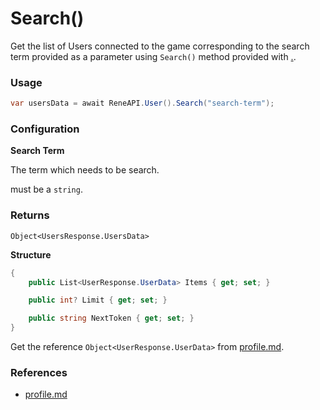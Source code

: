 # Search()

Get the list of Users connected to the game corresponding to the search term provided as a parameter using `Search()` method provided with [.](./ "mention").

### Usage

```csharp
var usersData = await ReneAPI.User().Search("search-term");
```

### Configuration



**Search Term**

The term which needs to be search.

must be a `string`.



### Returns

`Object<UsersResponse.UsersData>`&#x20;

**Structure**

```csharp
{
    public List<UserResponse.UserData> Items { get; set; }

    public int? Limit { get; set; }

    public string NextToken { get; set; }
}
```

Get the reference `Object<UserResponse.UserData>` from [profile.md](profile.md "mention").

### References

* [profile.md](profile.md "mention")


